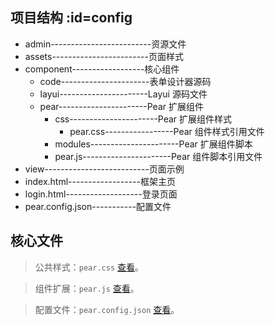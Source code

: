 ## 项目结构  :id=config

* admin-------------------------资源文件
* assets------------------------页面样式
* component------------------核心组件
    - code----------------------表单设计器源码
    - layui----------------------Layui 源码文件
    - pear----------------------Pear 扩展组件
		- css----------------------Pear 扩展组件样式
			- pear.css-----------------Pear 组件样式引用文件
		- modules----------------------Pear 扩展组件脚本
		- pear.js----------------------Pear 组件脚本引用文件
* view--------------------------页面示例
* index.html------------------框架主页
* login.html-------------------登录页面
* pear.config.json-----------配置文件

## 核心文件

> 公共样式：`pear.css` [查看](https://gitee.com/Jmysy/Pear-Admin-Layui/blob/master/component/pear/css/pear.css)。

> 组件扩展：`pear.js`  [查看](https://gitee.com/Jmysy/Pear-Admin-Layui/blob/master/component/pear/pear.js)。

> 配置文件：`pear.config.json` [查看](https://gitee.com/Jmysy/Pear-Admin-Layui/blob/master/pear.config.json)。